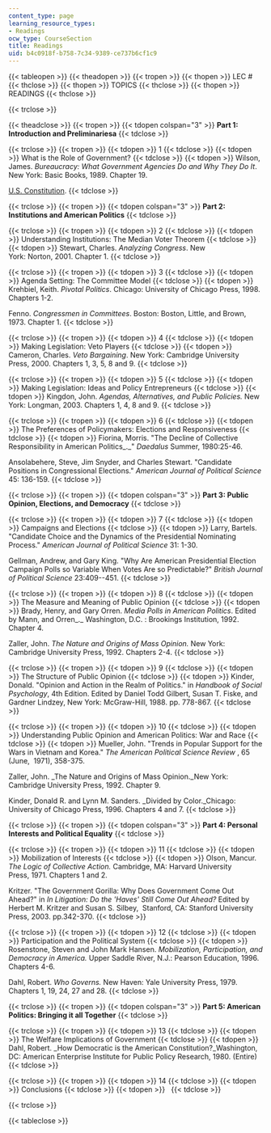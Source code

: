 ```yaml
---
content_type: page
learning_resource_types:
- Readings
ocw_type: CourseSection
title: Readings
uid: b4c0918f-b758-7c34-9389-ce737b6cf1c9
---
```


{{< tableopen >}}
{{< theadopen >}}
{{< tropen >}}
{{< thopen >}}
LEC #
{{< thclose >}}
{{< thopen >}}
TOPICS
{{< thclose >}}
{{< thopen >}}
READINGS
{{< thclose >}}

{{< trclose >}}

{{< theadclose >}}
{{< tropen >}}
{{< tdopen colspan="3" >}}
**Part 1: Introduction and Preliminariesa**
{{< tdclose >}}

{{< trclose >}}
{{< tropen >}}
{{< tdopen >}}
1
{{< tdclose >}}
{{< tdopen >}}
What is the Role of Government?
{{< tdclose >}}
{{< tdopen >}}
Wilson, James. _Bureaucracy: What Government Agencies Do and Why They Do It_. New York: Basic Books, 1989. Chapter 19.  
  
[U.S. Constitution](http://www.usconstitution.net/).
{{< tdclose >}}

{{< trclose >}}
{{< tropen >}}
{{< tdopen colspan="3" >}}
**Part 2: Institutions and American Politics**
{{< tdclose >}}

{{< trclose >}}
{{< tropen >}}
{{< tdopen >}}
2
{{< tdclose >}}
{{< tdopen >}}
Understanding Institutions: The Median Voter Theorem
{{< tdclose >}}
{{< tdopen >}}
Stewart, Charles. _Analyzing Congress_. New York: Norton, 2001. Chapter 1.
{{< tdclose >}}

{{< trclose >}}
{{< tropen >}}
{{< tdopen >}}
3
{{< tdclose >}}
{{< tdopen >}}
Agenda Setting: The Committee Model
{{< tdclose >}}
{{< tdopen >}}
Krehbiel, Keith. _Pivotal Politics_. Chicago: University of Chicago Press, 1998. Chapters 1-2.  
  
Fenno. _Congressmen in Committees_. Boston: Boston, Little, and Brown, 1973. Chapter 1.
{{< tdclose >}}

{{< trclose >}}
{{< tropen >}}
{{< tdopen >}}
4
{{< tdclose >}}
{{< tdopen >}}
Making Legislation: Veto Players
{{< tdclose >}}
{{< tdopen >}}
Cameron, Charles. _Veto Bargaining_. New York: Cambridge University Press, 2000. Chapters 1, 3, 5, 8 and 9.
{{< tdclose >}}

{{< trclose >}}
{{< tropen >}}
{{< tdopen >}}
5
{{< tdclose >}}
{{< tdopen >}}
Making Legislation: Ideas and Policy Entrepreneurs
{{< tdclose >}}
{{< tdopen >}}
Kingdon, John. _Agendas, Alternatives, and Public Policies._ New York: Longman, 2003. Chapters 1, 4, 8 and 9.
{{< tdclose >}}

{{< trclose >}}
{{< tropen >}}
{{< tdopen >}}
6
{{< tdclose >}}
{{< tdopen >}}
The Preferences of Policymakers: Elections and Responsiveness
{{< tdclose >}}
{{< tdopen >}}
Fiorina, Morris. "The Decline of Collective Responsibility in American Politics_._" _Daedalus_ Summer, 1980:25-46.  
  
Ansolabehere, Steve, Jim Snyder, and Charles Stewart. "Candidate Positions in Congressional Elections." _American Journal of Political Science_ 45: 136-159.
{{< tdclose >}}

{{< trclose >}}
{{< tropen >}}
{{< tdopen colspan="3" >}}
**Part 3: Public Opinion, Elections, and Democracy**
{{< tdclose >}}

{{< trclose >}}
{{< tropen >}}
{{< tdopen >}}
7
{{< tdclose >}}
{{< tdopen >}}
Campaigns and Elections
{{< tdclose >}}
{{< tdopen >}}
Larry, Bartels. "Candidate Choice and the Dynamics of the Presidential Nominating Process." _American Journal of Political Science_ 31: 1-30.  
  
Gellman, Andrew, and Gary King. "Why Are American Presidential Election Campaign Polls so Variable When Votes Are so Predictable?" _British Journal of Political Science_ 23:409--451.
{{< tdclose >}}

{{< trclose >}}
{{< tropen >}}
{{< tdopen >}}
8
{{< tdclose >}}
{{< tdopen >}}
The Measure and Meaning of Public Opinion
{{< tdclose >}}
{{< tdopen >}}
Brady, Henry, and Gary Orren. _Media Polls in American Politics_. Edited by Mann, and Orren_._ Washington, D.C. : Brookings Institution, 1992. Chapter 4.  
  
Zaller, John. _The Nature and Origins of Mass Opinion._ New York: Cambridge University Press, 1992. Chapters 2-4.
{{< tdclose >}}

{{< trclose >}}
{{< tropen >}}
{{< tdopen >}}
9
{{< tdclose >}}
{{< tdopen >}}
The Structure of Public Opinion
{{< tdclose >}}
{{< tdopen >}}
Kinder, Donald. "Opinion and Action in the Realm of Politics." in _Handbook of Social Psychology_, 4th Edition. Edited by Daniel Todd Gilbert, Susan T. Fiske, and Gardner Lindzey, New York: McGraw-Hill, 1988. pp. 778-867.
{{< tdclose >}}

{{< trclose >}}
{{< tropen >}}
{{< tdopen >}}
10
{{< tdclose >}}
{{< tdopen >}}
Understanding Public Opinion and American Politics: War and Race
{{< tdclose >}}
{{< tdopen >}}
Mueller, John. "Trends in Popular Support for the Wars in Vietnam and Korea." _The American Political Science Review_ , 65 (June,  1971), 358-375.  
  
Zaller, John. _The Nature and Origins of Mass Opinion._New York: Cambridge University Press, 1992. Chapter 9.  
  
Kinder, Donald R. and Lynn M. Sanders. _Divided by Color._Chicago: University of Chicago Press, 1996. Chapters 4 and 7.
{{< tdclose >}}

{{< trclose >}}
{{< tropen >}}
{{< tdopen colspan="3" >}}
**Part 4: Personal Interests and Political Equality**
{{< tdclose >}}

{{< trclose >}}
{{< tropen >}}
{{< tdopen >}}
11
{{< tdclose >}}
{{< tdopen >}}
Mobilization of Interests
{{< tdclose >}}
{{< tdopen >}}
Olson, Mancur. _The Logic of Collective Action._ Cambridge, MA: Harvard University Press, 1971. Chapters 1 and 2.  
  
Kritzer. "The Government Gorilla: Why Does Government Come Out Ahead?" in _In Litigation: Do the 'Haves' Still Come Out Ahead?_ Edited by Herbert M. Kritzer and Susan S. Silbey,  Stanford, CA: Stanford University Press, 2003. pp.342-370.
{{< tdclose >}}

{{< trclose >}}
{{< tropen >}}
{{< tdopen >}}
12
{{< tdclose >}}
{{< tdopen >}}
Participation and the Political System
{{< tdclose >}}
{{< tdopen >}}
Rosenstone, Steven and John Mark Hansen. _Mobilization, Participation, and Democracy in America._ Upper Saddle River, N.J.: Pearson Education, 1996. Chapters 4-6.  
  
Dahl, Robert. _Who Governs._ New Haven: Yale University Press, 1979. Chapters 1, 19, 24, 27 and 28.
{{< tdclose >}}

{{< trclose >}}
{{< tropen >}}
{{< tdopen colspan="3" >}}
**Part 5: American Politics: Bringing it all Together**
{{< tdclose >}}

{{< trclose >}}
{{< tropen >}}
{{< tdopen >}}
13
{{< tdclose >}}
{{< tdopen >}}
The Welfare Implications of Government
{{< tdclose >}}
{{< tdopen >}}
Dahl, Robert. _How Democratic is the American Constitution?_Washington, DC: American Enterprise Institute for Public Policy Research, 1980. (Entire)
{{< tdclose >}}

{{< trclose >}}
{{< tropen >}}
{{< tdopen >}}
14
{{< tdclose >}}
{{< tdopen >}}
Conclusions
{{< tdclose >}}
{{< tdopen >}}
 
{{< tdclose >}}

{{< trclose >}}

{{< tableclose >}}